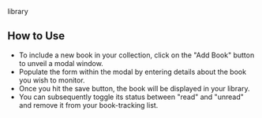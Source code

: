   l i b r a r y 
 
## How to Use
- To include a new book in your collection, click on the "Add Book" button to unveil a modal window.
- Populate the form within the modal by entering details about the book you wish to monitor.
- Once you hit the save button, the book will be displayed in your library.
- You can subsequently toggle its status between "read" and "unread" and remove it from your book-tracking list.




